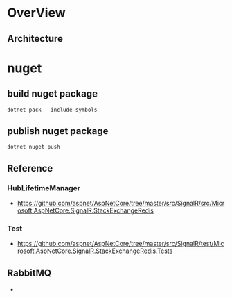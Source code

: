 
# OverView

## Architecture

# nuget

## build nuget package

```
dotnet pack --include-symbols
```

## publish nuget package

```
dotnet nuget push
```

## Reference

### HubLifetimeManager

* https://github.com/aspnet/AspNetCore/tree/master/src/SignalR/src/Microsoft.AspNetCore.SignalR.StackExchangeRedis

### Test

* https://github.com/aspnet/AspNetCore/tree/master/src/SignalR/test/Microsoft.AspNetCore.SignalR.StackExchangeRedis.Tests

## RabbitMQ

*